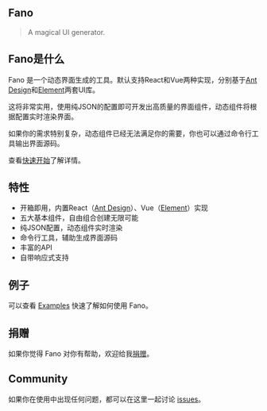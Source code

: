 ## Fano

> A magical UI generator.

## Fano是什么

Fano 是一个动态界面生成的工具。默认支持React和Vue两种实现，分别基于[Ant Design](https://www.npmjs.com/package/antd)和[Element](https://www.npmjs.com/package/element-ui)两套UI库。

这将非常实用，使用纯JSON的配置即可开发出高质量的界面组件，动态组件将根据配置实时渲染界面。

如果你的需求特别复杂，动态组件已经无法满足你的需要，你也可以通过命令行工具输出界面源码。

查看[快速开始](quickstart.md)了解详情。

## 特性

- 开箱即用，内置React（[Ant Design](https://www.npmjs.com/package/antd)）、Vue（[Element](https://www.npmjs.com/package/element-ui)）实现
- 五大基本组件，自由组合创建无限可能
- 纯JSON配置，动态组件实时渲染
- 命令行工具，辅助生成界面源码
- 丰富的API
- 自带响应式支持

## 例子

可以查看 [Examples](https://github.com/fanojs/examples) 快速了解如何使用 Fano。

## 捐赠

如果你觉得 Fano 对你有帮助，欢迎给我[捐赠](https://github.com/fanojs/fano/#donate)。

## Community

如果你在使用中出现任何问题，都可以在这里一起讨论 [issues](https://github.com/fanojs/fano/issues)。

